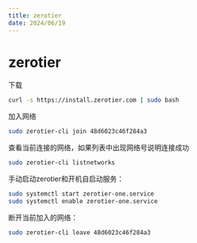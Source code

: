 ```yaml
---
title: zerotier
date: 2024/06/19
---
```


# zerotier

 下载

```bash
curl -s https://install.zerotier.com | sudo bash
```

加入网络

```bash
sudo zerotier-cli join 48d6023c46f284a3
```

查看当前连接的网络，如果列表中出现网络号说明连接成功

```bash
sudo zerotier-cli listnetworks
```

手动启动zerotier和开机自启动服务：

```bash
sudo systemctl start zerotier-one.service
sudo systemctl enable zerotier-one.service
```

断开当前加入的网络：

```bash
sudo zerotier-cli leave 48d6023c46f284a3
```

